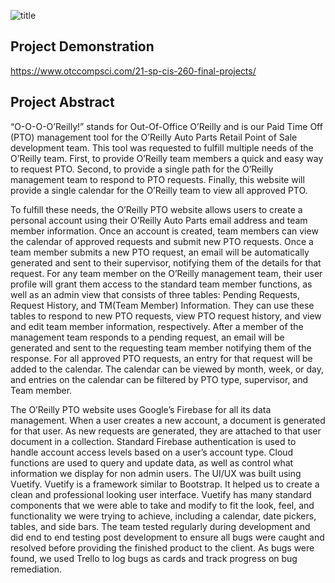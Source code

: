 ![title](https://user-images.githubusercontent.com/53918109/109444760-90565680-7a03-11eb-85d4-07b25571ef0c.png)

## Project Demonstration
https://www.otccompsci.com/21-sp-cis-260-final-projects/

## Project Abstract
“O-O-O-O’Reilly!” stands for Out-Of-Office O’Reilly and is our Paid Time Off (PTO) management tool for the O’Reilly Auto Parts Retail Point of Sale development team. This tool was requested to fulfill multiple needs of the O’Reilly team. First, to provide O’Reilly team members a quick and easy way to request PTO. Second, to provide a single path for the O’Reilly management team to respond to PTO requests. Finally, this website will provide a single calendar for the O’Reilly team to view all approved PTO.

To fulfill these needs, the O’Reilly PTO website allows users to create a personal account using their O’Reilly Auto Parts email address and team member information. Once an account is created, team members can view the calendar of approved requests and submit new PTO requests. Once a team member submits a new PTO request, an email will be automatically generated and sent to their supervisor, notifying them of the details for that request. For any team member on the O’Reilly management team, their user profile will grant them access to the standard team member functions, as well as an admin view that consists of three tables: Pending Requests, Request History, and TM(Team Member) Information. They can use these tables to respond to new PTO requests, view PTO request history, and view and edit team member information, respectively. After a member of the management team responds to a pending request, an email will be generated and sent to the requesting team member notifying them of the response. For all approved PTO requests, an entry for that request will be added to the calendar. The calendar can be viewed by month, week, or day, and entries on the calendar can be filtered by PTO type, supervisor, and Team member.

The O’Reilly PTO website uses Google’s Firebase for all its data management. When a user creates a new account, a document is generated for that user. As new requests are generated, they are attached to that user document in a collection. Standard Firebase authentication is used to handle account access levels based on a user’s account type. Cloud functions are used to query and update data, as well as control what information we display for non admin users. The UI/UX was built using Vuetify. Vuetify is a framework similar to Bootstrap. It helped us to create a clean and professional looking user interface. Vuetify has many standard components that we were able to take and modify to fit the look, feel, and functionality we were trying to achieve, including a calendar, date pickers, tables, and side bars. The team tested regularly during development and did end to end testing post development to ensure all bugs were caught and resolved before providing the finished product to the client. As bugs were found, we used Trello to log bugs as cards and track progress on bug remediation.

